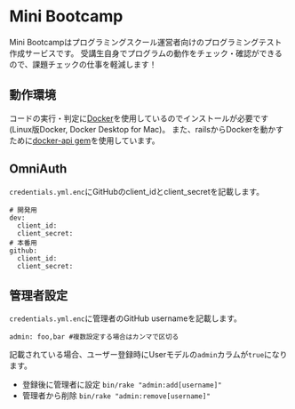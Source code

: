 # Mini Bootcamp
Mini Bootcampはプログラミングスクール運営者向けのプログラミングテスト作成サービスです。
受講生自身でプログラムの動作をチェック・確認ができるので、課題チェックの仕事を軽減します！

## 動作環境
コードの実行・判定に[Docker](https://www.docker.com/)を使用しているのでインストールが必要です(Linux版Docker, Docker Desktop for Mac)。
また、railsからDockerを動かすために[docker-api gem](https://github.com/upserve/docker-api)を使用しています。

## OmniAuth
`credentials.yml.enc`にGitHubのclient_idとclient_secretを記載します。
```
# 開発用
dev:
  client_id:
  client_secret:
# 本番用
github:
  client_id:
  client_secret:
```

## 管理者設定
`credentials.yml.enc`に管理者のGitHub usernameを記載します。
```
admin: foo,bar #複数設定する場合はカンマで区切る
```
記載されている場合、ユーザー登録時にUserモデルの`admin`カラムが`true`になります。
- 登録後に管理者に設定
`bin/rake "admin:add[username]"`
- 管理者から削除
`bin/rake "admin:remove[username]"`
